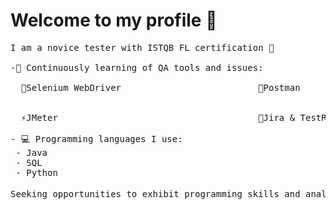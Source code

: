 # Welcome to my profile 👋
<pre>
I am a novice tester with ISTQB FL certification 📄
 
-🌱 Continuously learning of QA tools and issues:

  👾Selenium WebDriver                          🔎Postman


  ⚡JMeter                                      💬Jira & TestRail
                                                  
- 💻 Programming languages I use:
 - Java
 - SQL 
 - Python

Seeking opportunities to exhibit programming skills and analytical mindset in a professional manner 💻💼
</pre>
<!--
**anowacki10/anowacki10** is a ✨ _special_ ✨ repository because its `README.md` (this file) appears on your GitHub profile.

Here are some ideas to get you started:

- 🔭 I’m currently working on ...
- 🌱 I’m currently learning ...
- 👯 I’m looking to collaborate on ...
- 🤔 I’m looking for help with ...
- 💬 Ask me about ...
- 📫 How to reach me: ...
- 😄 Pronouns: ...
- ⚡ Fun fact: ...
-->
